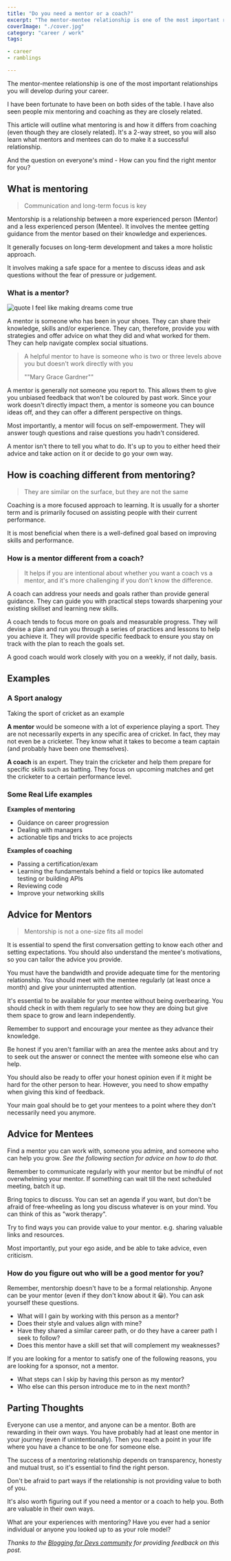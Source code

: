 ```yaml
---
title: "Do you need a mentor or a coach?"
excerpt: "The mentor-mentee relationship is one of the most important relationships you will develop during your career. Everyone can use a mentor. But what is mentoring? How is it different from coaching? How can you find the right mentor for you."
coverImage: "./cover.jpg"
category: "career / work"
tags:

- career
- ramblings

---
```


<!-- https://unsplash.com/photos/z7oytXGI6VI -->

The mentor-mentee relationship is one of the most important relationships you will develop during your career.

I have been fortunate to have been on both sides of the table. I have also seen people mix mentoring and coaching as they are closely related.

This article will outline what mentoring is and how it differs from coaching (even though they are closely related). It's a 2-way street, so you will also learn what mentors and mentees can do to make it a successful relationship.

And the question on everyone's mind - How can you find the right mentor for you?

## What is mentoring

> Communication and long-term focus is key

Mentorship is a relationship between a more experienced person (Mentor) and a less experienced person (Mentee). It involves the mentee getting guidance from the mentor based on their knowledge and experiences.

It generally focuses on long-term development and takes a more holistic approach.

It involves making a safe space for a mentee to discuss ideas and ask questions without the fear of pressure or judgement.

### What is a mentor?

![quote I feel like making dreams come true](./cover.jpg)

A mentor is someone who has been in your shoes. They can share their knowledge, skills and/or experience. They can, therefore, provide you with strategies and offer advice on what they did and what worked for them. They can help navigate complex social situations.

> A helpful mentor to have is someone who is two or three levels above you but doesn't work directly with you
>
> ""Mary Grace Gardner""

A mentor is generally not someone you report to. This allows them to give you unbiased feedback that won't be coloured by past work. Since your work doesn't directly impact them, a mentor is someone you can bounce ideas off, and they can offer a different perspective on things.

Most importantly, a mentor will focus on self-empowerment. They will answer tough questions and raise questions you hadn't considered.

A mentor isn't there to tell you what to do. It's up to you to either heed their advice and take action on it or decide to go your own way.

## How is coaching different from mentoring?

> They are similar on the surface, but they are not the same

Coaching is a more focused approach to learning. It is usually for a shorter term and is primarily focused on assisting people with their current performance.

It is most beneficial when there is a well-defined goal based on improving skills and performance.

### How is a mentor different from a coach?

> It helps if you are intentional about whether you want a coach vs a mentor, and it's more challenging if you don't know the difference.

A coach can address your needs and goals rather than provide general guidance. They can guide you with practical steps towards sharpening your existing skillset and learning new skills.

A coach tends to focus more on goals and measurable progress. They will devise a plan and run you through a series of practices and lessons to help you achieve it. They will provide specific feedback to ensure you stay on track with the plan to reach the goals set.

A good coach would work closely with you on a weekly, if not daily, basis.

## Examples

### A Sport analogy

Taking the sport of cricket as an example

**A mentor** would be someone with a lot of experience playing a sport. They are not necessarily experts in any specific area of cricket. In fact, they may not even be a cricketer. They know what it takes to become a team captain (and probably have been one themselves).

**A coach** is an expert. They train the cricketer and help them prepare for specific skills such as batting. They focus on upcoming matches and get the cricketer to a certain performance level.

### Some Real Life examples

**Examples of mentoring**

- Guidance on career progression
- Dealing with managers
- actionable tips and tricks to ace projects

**Examples of coaching**

- Passing a certification/exam
- Learning the fundamentals behind a field or topics like automated testing or building APIs
- Reviewing code
- Improve your networking skills

## Advice for Mentors

> Mentorship is not a one-size fits all model

It is essential to spend the first conversation getting to know each other and setting expectations. You should also understand the mentee's motivations, so you can tailor the advice you provide.

You must have the bandwidth and provide adequate time for the mentoring relationship. You should meet with the mentee regularly (at least once a month) and give your uninterrupted attention.

It's essential to be available for your mentee without being overbearing. You should check in with them regularly to see how they are doing but give them space to grow and learn independently.

Remember to support and encourage your mentee as they advance their knowledge.

Be honest if you aren't familiar with an area the mentee asks about and try to seek out the answer or connect the mentee with someone else who can help.

You should also be ready to offer your honest opinion even if it might be hard for the other person to hear. However, you need to show empathy when giving this kind of feedback.

Your main goal should be to get your mentees to a point where they don't necessarily need you anymore.

## Advice for Mentees

Find a mentor you can work with, someone you admire, and someone who can help you grow. _See the following section for advice on how to do that._

Remember to communicate regularly with your mentor but be mindful of not overwhelming your mentor. If something can wait till the next scheduled meeting, batch it up.

Bring topics to discuss. You can set an agenda if you want, but don't be afraid of free-wheeling as long you discuss whatever is on your mind. You can think of this as "work therapy".

Try to find ways you can provide value to your mentor. e.g. sharing valuable links and resources.

Most importantly, put your ego aside, and be able to take advice, even criticism.

### How do you figure out who will be a good mentor for you?

Remember, mentorship doesn't have to be a formal relationship. Anyone can be your mentor (even if they don't know about it 😀). You can ask yourself these questions.

- What will I gain by working with this person as a mentor?
- Does their style and values align with mine?
- Have they shared a similar career path, or do they have a career path I seek to follow?
- Does this mentor have a skill set that will complement my weaknesses?

If you are looking for a mentor to satisfy one of the following reasons, you are looking for a sponsor, not a mentor.

- What steps can I skip by having this person as my mentor?
- Who else can this person introduce me to in the next month?

## Parting Thoughts

Everyone can use a mentor, and anyone can be a mentor. Both are rewarding in their own ways. You have probably had at least one mentor in your journey (even if unintentionally). Then you reach a point in your life where you have a chance to be one for someone else.

The success of a mentoring relationship depends on transparency, honesty and mutual trust, so it's essential to find the right person.

Don't be afraid to part ways if the relationship is not providing value to both of you.

It's also worth figuring out if you need a mentor or a coach to help you. Both are valuable in their own ways.

What are your experiences with mentoring? Have you ever had a senior individual or anyone you looked up to as your role model?

_Thanks to the [Blogging for Devs community](http://bloggingfordevs.com/) for providing feedback on this post._
